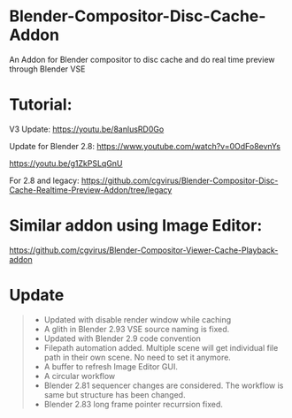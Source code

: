 # Blender-Compositor-Disc-Cache-Addon
An Addon for Blender compositor to disc cache and do real time preview through Blender VSE

# Tutorial: 
V3 Update:
https://youtu.be/8anlusRD0Go

Update for Blender 2.8: 
https://www.youtube.com/watch?v=0OdFo8evnYs

https://youtu.be/g1ZkPSLqGnU

For 2.8 and legacy: https://github.com/cgvirus/Blender-Compositor-Disc-Cache-Realtime-Preview-Addon/tree/legacy

# Similar addon using Image Editor:

https://github.com/cgvirus/Blender-Compositor-Viewer-Cache-Playback-addon

# Update
> - Updated with disable render window while caching
> - A glith in Blender 2.93 VSE source naming is fixed.  
> - Updated with Blender 2.9 code convention
> - Filepath automation added. Multiple scene will get individual file path in their own scene. No need to set it anymore.
> - A buffer to refresh Image Editor GUI.
> - A circular workflow
> - Blender 2.81 sequencer changes are considered. The workflow is same but structure has been changed.
> - Blender 2.83 long frame pointer recurrsion fixed.

